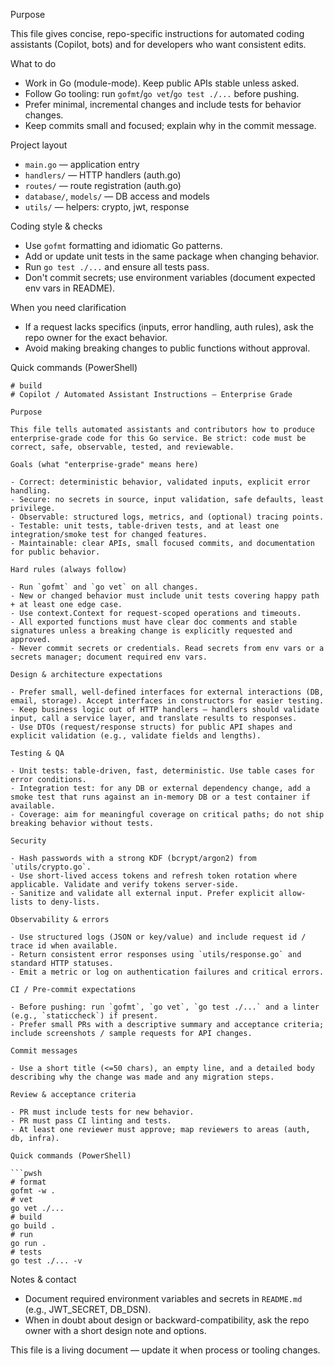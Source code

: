 Purpose

This file gives concise, repo-specific instructions for automated coding assistants (Copilot, bots) and for developers who want consistent edits.

What to do

- Work in Go (module-mode). Keep public APIs stable unless asked.
- Follow Go tooling: run `gofmt`/`go vet`/`go test ./...` before pushing.
- Prefer minimal, incremental changes and include tests for behavior changes.
- Keep commits small and focused; explain why in the commit message.

Project layout

- `main.go` — application entry
- `handlers/` — HTTP handlers (auth.go)
- `routes/` — route registration (auth.go)
- `database/`, `models/` — DB access and models
- `utils/` — helpers: crypto, jwt, response

Coding style & checks

- Use `gofmt` formatting and idiomatic Go patterns.
- Add or update unit tests in the same package when changing behavior.
- Run `go test ./...` and ensure all tests pass.
- Don't commit secrets; use environment variables (document expected env vars in README).

When you need clarification

- If a request lacks specifics (inputs, error handling, auth rules), ask the repo owner for the exact behavior.
- Avoid making breaking changes to public functions without approval.

Quick commands (PowerShell)

```pwsh
# build
# Copilot / Automated Assistant Instructions — Enterprise Grade

Purpose

This file tells automated assistants and contributors how to produce enterprise-grade code for this Go service. Be strict: code must be correct, safe, observable, tested, and reviewable.

Goals (what "enterprise-grade" means here)

- Correct: deterministic behavior, validated inputs, explicit error handling.
- Secure: no secrets in source, input validation, safe defaults, least privilege.
- Observable: structured logs, metrics, and (optional) tracing points.
- Testable: unit tests, table-driven tests, and at least one integration/smoke test for changed features.
- Maintainable: clear APIs, small focused commits, and documentation for public behavior.

Hard rules (always follow)

- Run `gofmt` and `go vet` on all changes.
- New or changed behavior must include unit tests covering happy path + at least one edge case.
- Use context.Context for request-scoped operations and timeouts.
- All exported functions must have clear doc comments and stable signatures unless a breaking change is explicitly requested and approved.
- Never commit secrets or credentials. Read secrets from env vars or a secrets manager; document required env vars.

Design & architecture expectations

- Prefer small, well-defined interfaces for external interactions (DB, email, storage). Accept interfaces in constructors for easier testing.
- Keep business logic out of HTTP handlers — handlers should validate input, call a service layer, and translate results to responses.
- Use DTOs (request/response structs) for public API shapes and explicit validation (e.g., validate fields and lengths).

Testing & QA

- Unit tests: table-driven, fast, deterministic. Use table cases for error conditions.
- Integration test: for any DB or external dependency change, add a smoke test that runs against an in-memory DB or a test container if available.
- Coverage: aim for meaningful coverage on critical paths; do not ship breaking behavior without tests.

Security

- Hash passwords with a strong KDF (bcrypt/argon2) from `utils/crypto.go`.
- Use short-lived access tokens and refresh token rotation where applicable. Validate and verify tokens server-side.
- Sanitize and validate all external input. Prefer explicit allow-lists to deny-lists.

Observability & errors

- Use structured logs (JSON or key/value) and include request id / trace id when available.
- Return consistent error responses using `utils/response.go` and standard HTTP statuses.
- Emit a metric or log on authentication failures and critical errors.

CI / Pre-commit expectations

- Before pushing: run `gofmt`, `go vet`, `go test ./...` and a linter (e.g., `staticcheck`) if present.
- Prefer small PRs with a descriptive summary and acceptance criteria; include screenshots / sample requests for API changes.

Commit messages

- Use a short title (<=50 chars), an empty line, and a detailed body describing why the change was made and any migration steps.

Review & acceptance criteria

- PR must include tests for new behavior.
- PR must pass CI linting and tests.
- At least one reviewer must approve; map reviewers to areas (auth, db, infra).

Quick commands (PowerShell)

```pwsh
# format
gofmt -w .
# vet
go vet ./...
# build
go build .
# run
go run .
# tests
go test ./... -v
```

Notes & contact

- Document required environment variables and secrets in `README.md` (e.g., JWT_SECRET, DB_DSN).
- When in doubt about design or backward-compatibility, ask the repo owner with a short design note and options.

This file is a living document — update it when process or tooling changes.
